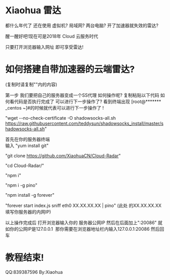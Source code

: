 # Xiaohua 雷达
都什么年代了 还在使用 虚拟机? 局域网? 两台电脑? 开了加速器就失效的雷达?

醒一醒好吧!现在可是2018年 Cloud 云服务时代

只要打开浏览器输入网址 即可享受雷达!

# 如何搭建自带加速器的云端雷达?
(复制时请复制""内的内容)

第一步 
我们要把自己的服务器变成一个SS代理
如何操作呢? 复制粘贴以下代码
如何看代码是否执行完成了 可以进行下一步操作了?
看到终端出现 [root@******* _centos ~]#的时候就代表可以进行下一步操作了 !

"wget --no-check-certificate -O shadowsocks-all.sh https://raw.githubusercontent.com/teddysun/shadowsocks_install/master/shadowsocks-all.sh"










首先在你的服务器终端  
输入 "yum install git" 
 
"git clone https://github.com/XiaohuaCN/Cloud-Radar"

"cd Cloud-Radar/"

"npm i"

"npm i -g pino"

"npm install -g forever"

"forever start index.js sniff eth0 XX.XX.XX.XX | pino"
(此处 的XX.XX.XX.XX 填写你服务器的内网IP)

以上操作完成后 打开浏览器输入你的 服务器公网IP 然后在后面加上":20086"
就如你的公网IP是127.0.0.1  那你需要在浏览器地址栏内输入127.0.0.1:20086 然后回车


# 教程结束!
QQ:839387596
By:Xiaohua
